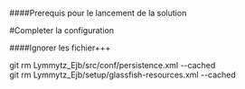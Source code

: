 ####Prerequis pour le lancement de la solution

#Completer la configuration


####Ignorer les fichier+++

git rm Lymmytz_Ejb/src/conf/persistence.xml --cached  
git rm Lymmytz_Ejb/setup/glassfish-resources.xml --cached  